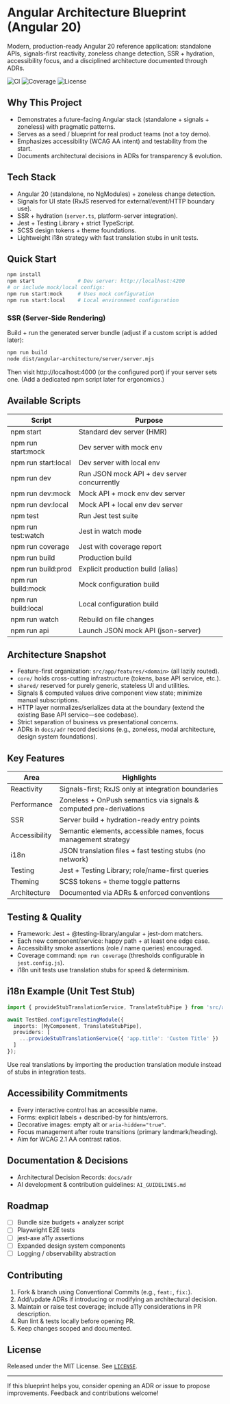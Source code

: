 # Angular Architecture Blueprint (Angular 20)

Modern, production-ready Angular 20 reference application: standalone APIs, signals-first reactivity, zoneless change detection, SSR + hydration, accessibility focus, and a disciplined architecture documented through ADRs.

<!-- Badges: replace placeholder links when workflows are added -->
![CI](https://img.shields.io/badge/CI-pending-lightgrey.svg) ![Coverage](https://img.shields.io/badge/coverage-TBD-lightgrey.svg) ![License](https://img.shields.io/badge/license-MIT-blue.svg)

## Why This Project
* Demonstrates a future-facing Angular stack (standalone + signals + zoneless) with pragmatic patterns.
* Serves as a seed / blueprint for real product teams (not a toy demo).
* Emphasizes accessibility (WCAG AA intent) and testability from the start.
* Documents architectural decisions in ADRs for transparency & evolution.

## Tech Stack
* Angular 20 (standalone, no NgModules) + zoneless change detection.
* Signals for UI state (RxJS reserved for external/event/HTTP boundary use).
* SSR + hydration (`server.ts`, platform-server integration).
* Jest + Testing Library + strict TypeScript.
* SCSS design tokens + theme foundations.
* Lightweight i18n strategy with fast translation stubs in unit tests.

## Quick Start
```bash
npm install
npm start              # Dev server: http://localhost:4200
# or include mock/local configs:
npm run start:mock     # Uses mock configuration
npm run start:local    # Local environment configuration
```

### SSR (Server-Side Rendering)
Build + run the generated server bundle (adjust if a custom script is added later):
```bash
npm run build
node dist/angular-architecture/server/server.mjs
```
Then visit http://localhost:4000 (or the configured port) if your server sets one. (Add a dedicated npm script later for ergonomics.)

## Available Scripts
| Script | Purpose |
| ------ | ------- |
| npm start | Standard dev server (HMR) |
| npm run start:mock | Dev server with mock env |
| npm run start:local | Dev server with local env |
| npm run dev | Run JSON mock API + dev server concurrently |
| npm run dev:mock | Mock API + mock env dev server |
| npm run dev:local | Mock API + local env dev server |
| npm test | Run Jest test suite |
| npm run test:watch | Jest in watch mode |
| npm run coverage | Jest with coverage report |
| npm run build | Production build |
| npm run build:prod | Explicit production build (alias) |
| npm run build:mock | Mock configuration build |
| npm run build:local | Local configuration build |
| npm run watch | Rebuild on file changes |
| npm run api | Launch JSON mock API (json-server) |

## Architecture Snapshot
* Feature-first organization: `src/app/features/<domain>` (all lazily routed).
* `core/` holds cross-cutting infrastructure (tokens, base API service, etc.).
* `shared/` reserved for purely generic, stateless UI and utilities.
* Signals & computed values drive component view state; minimize manual subscriptions.
* HTTP layer normalizes/serializes data at the boundary (extend the existing Base API service—see codebase).
* Strict separation of business vs presentational concerns.
* ADRs in `docs/adr` record decisions (e.g., zoneless, modal architecture, design system foundations).

## Key Features
| Area | Highlights |
| ---- | ---------- |
| Reactivity | Signals-first; RxJS only at integration boundaries |
| Performance | Zoneless + OnPush semantics via signals & computed pre-derivations |
| SSR | Server build + hydration-ready entry points |
| Accessibility | Semantic elements, accessible names, focus management strategy |
| i18n | JSON translation files + fast testing stubs (no network) |
| Testing | Jest + Testing Library; role/name-first queries |
| Theming | SCSS tokens + theme toggle patterns |
| Architecture | Documented via ADRs & enforced conventions |

## Testing & Quality
* Framework: Jest + @testing-library/angular + jest-dom matchers.
* Each new component/service: happy path + at least one edge case.
* Accessibility smoke assertions (role / name queries) encouraged.
* Coverage command: `npm run coverage` (thresholds configurable in `jest.config.js`).
* i18n unit tests use translation stubs for speed & determinism.

## i18n Example (Unit Test Stub)
```ts
import { provideStubTranslationService, TranslateStubPipe } from 'src/app/testing/i18n-testing';

await TestBed.configureTestingModule({
  imports: [MyComponent, TranslateStubPipe],
  providers: [
    ...provideStubTranslationService({ 'app.title': 'Custom Title' })
  ]
});
```
Use real translations by importing the production translation module instead of stubs in integration tests.

## Accessibility Commitments
* Every interactive control has an accessible name.
* Forms: explicit labels + described-by for hints/errors.
* Decorative images: empty alt or `aria-hidden="true"`.
* Focus management after route transitions (primary landmark/heading).
* Aim for WCAG 2.1 AA contrast ratios.

## Documentation & Decisions
* Architectural Decision Records: `docs/adr`
* AI development & contribution guidelines: `AI_GUIDELINES.md`

## Roadmap
* [ ] Bundle size budgets + analyzer script
* [ ] Playwright E2E tests
* [ ] jest-axe a11y assertions
* [ ] Expanded design system components
* [ ] Logging / observability abstraction

## Contributing
1. Fork & branch using Conventional Commits (e.g., `feat:`, `fix:`).
2. Add/update ADRs if introducing or modifying an architectural decision.
3. Maintain or raise test coverage; include a11y considerations in PR description.
4. Run lint & tests locally before opening PR.
5. Keep changes scoped and documented.

## License
Released under the MIT License. See [`LICENSE`](./LICENSE).

---
If this blueprint helps you, consider opening an ADR or issue to propose improvements. Feedback and contributions welcome!